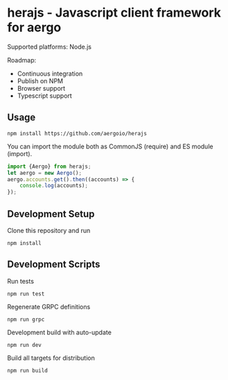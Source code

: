 # herajs - Javascript client framework for aergo

Supported platforms: Node.js

Roadmap:

- Continuous integration
- Publish on NPM
- Browser support
- Typescript support

## Usage

```console
npm install https://github.com/aergoio/herajs
```

You can import the module both as CommonJS (require) and ES module (import).

```javascript
import {Aergo} from herajs;
let aergo = new Aergo();
aergo.accounts.get().then((accounts) => {
    console.log(accounts);
});
```

## Development Setup

Clone this repository and run

```console
npm install
```

## Development Scripts

Run tests

```console
npm run test
```

Regenerate GRPC definitions

```console
npm run grpc
```

Development build with auto-update

```console
npm run dev
```

Build all targets for distribution

```console
npm run build
```